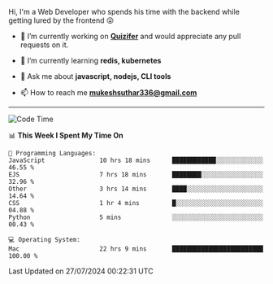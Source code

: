 Hi, I'm a Web Developer who spends his time with the backend while getting lured by the frontend 😜

- 🔭 I’m currently working on **[Quizifer](https://github.com/SutharMukesh/Quizifer/)** and would appreciate any pull requests on it.

- 🌱 I’m currently learning **redis, kubernetes**

- 💬 Ask me about **javascript, nodejs, CLI tools**

- 📫 How to reach me **mukeshsuthar336@gmail.com**

---
<!--START_SECTION:waka-->
![Code Time](http://img.shields.io/badge/Code%20Time-3%2C067%20hrs%2048%20mins-blue)

📊 **This Week I Spent My Time On** 

```text
💬 Programming Languages: 
JavaScript               10 hrs 18 mins      ████████████░░░░░░░░░░░░░   46.55 % 
EJS                      7 hrs 18 mins       ████████░░░░░░░░░░░░░░░░░   32.96 % 
Other                    3 hrs 14 mins       ████░░░░░░░░░░░░░░░░░░░░░   14.64 % 
CSS                      1 hr 4 mins         █░░░░░░░░░░░░░░░░░░░░░░░░   04.88 % 
Python                   5 mins              ░░░░░░░░░░░░░░░░░░░░░░░░░   00.43 % 

💻 Operating System: 
Mac                      22 hrs 9 mins       █████████████████████████   100.00 % 
```


 Last Updated on 27/07/2024 00:22:31 UTC
<!--END_SECTION:waka-->
